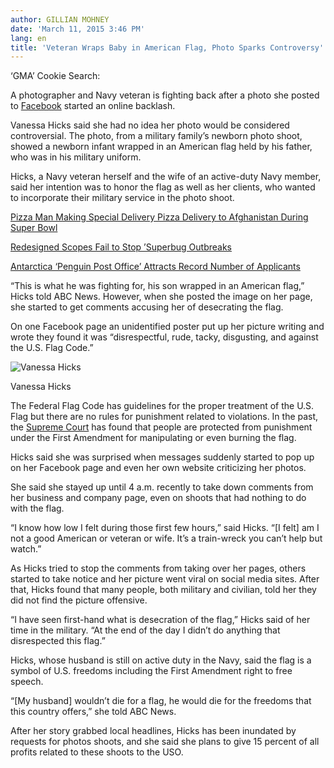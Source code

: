 ```yaml
---
author: GILLIAN MOHNEY
date: 'March 11, 2015 3:46 PM'
lang: en
title: 'Veteran Wraps Baby in American Flag, Photo Sparks Controversy'
---
```


‘GMA’ Cookie Search:

A photographer and Navy veteran is fighting back after a photo she posted to [Facebook] started an online backlash.

Vanessa Hicks said she had no idea her photo would be considered controversial. The photo, from a military family’s newborn photo shoot, showed a newborn infant wrapped in an American flag held by his father, who was in his military uniform.

Hicks, a Navy veteran herself and the wife of an active-duty Navy member, said her intention was to honor the flag as well as her clients, who wanted to incorporate their military service in the photo shoot.

[Pizza Man Making Special Delivery Pizza Delivery to Afghanistan During Super Bowl]

[Redesigned Scopes Fail to Stop ’Superbug Outbreaks]

[Antarctica ‘Penguin Post Office’ Attracts Record Number of Applicants]

“This is what he was fighting for, his son wrapped in an American flag,” Hicks told ABC News. However, when she posted the image on her page, she started to get comments accusing her of desecrating the flag.

On one Facebook page an unidentified poster put up her picture writing and wrote they found it was “disrespectful, rude, tacky, disgusting, and against the U.S. Flag Code.”

![Vanessa Hicks]

Vanessa Hicks

The Federal Flag Code has guidelines for the proper treatment of the U.S. Flag but there are no rules for punishment related to violations. In the past, the [Supreme Court] has found that people are protected from punishment under the First Amendment for manipulating or even burning the flag.

Hicks said she was surprised when messages suddenly started to pop up on her Facebook page and even her own website criticizing her photos.

She said she stayed up until 4 a.m. recently to take down comments from her business and company page, even on shoots that had nothing to do with the flag.

“I know how low I felt during those first few hours,” said Hicks. “\[I felt\] am I not a good American or veteran or wife. It’s a train-wreck you can’t help but watch.”

As Hicks tried to stop the comments from taking over her pages, others started to take notice and her picture went viral on social media sites. After that, Hicks found that many people, both military and civilian, told her they did not find the picture offensive.

“I have seen first-hand what is desecration of the flag,” Hicks said of her time in the military. “At the end of the day I didn’t do anything that disrespected this flag.”

Hicks, whose husband is still on active duty in the Navy, said the flag is a symbol of U.S. freedoms including the First Amendment right to free speech.

“\[My husband\] wouldn’t die for a flag, he would die for the freedoms that this country offers,” she told ABC News.

After her story grabbed local headlines, Hicks has been inundated by requests for photos shoots, and she said she plans to give 15 percent of all profits related to these shoots to the USO.

  [Facebook]: http://abcnews.go.com/topics/business/companies/facebook-inc.htm
  [Pizza Man Making Special Delivery Pizza Delivery to Afghanistan During Super Bowl]: http://abcnews.go.com/WNT/video/pizza-patriots-making-special-super-bowl-delivery-troops-28633975
  [Redesigned Scopes Fail to Stop ’Superbug Outbreaks]: http://abcnews.go.com/Health/superbug-scope-maker-altered-design-make-cleaning-easier/story?id=29417816
  [Antarctica ‘Penguin Post Office’ Attracts Record Number of Applicants]: http://abcnews.go.com/Travel/video/antarctica-penguin-post-office-job-attracts-record-number-29247380
  [Vanessa Hicks]: https://s3.yimg.com/bt/api/res/1.2/GNtA09EDJWzWfpBzGYJS0Q--/YXBwaWQ9eW5ld3NfbGVnbztxPTg1O3c9NjMw/http://media.zenfs.com/en_us/gma/us.abcnews.gma.com/HT_flag_baby_jtm_150311_16x9_992.jpg "Vanessa Hicks"
  [Supreme Court]: http://abcnews.go.com/topics/news/us/supreme-court.htm
